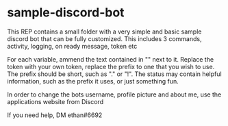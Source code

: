 # sample-discord-bot
This REP contains a small folder with a very simple and basic sample discord bot that can be fully customized. This includes 3 commands, activity, logging, on ready message, token etc

For each variable, ammend the text contained in "" next to it. Replace the token with your own token, replace the prefix to one that you wish to use.
The prefix should be short, such as "." or "!". 
The status may contain helpful information, such as the prefix it uses, or just something fun. 

In order to change the bots username, profile picture and about me, use the applications website from Discord

If you need help, DM ethan#6692
